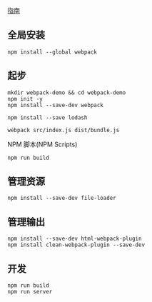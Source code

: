 [指南](https://doc.webpack-china.org/guides/)
## 全局安装
```
npm install --global webpack
```

## 起步
```
mkdir webpack-demo && cd webpack-demo
npm init -y
npm install --save-dev webpack

npm install --save lodash

webpack src/index.js dist/bundle.js
```

NPM 脚本(NPM Scripts)
```
npm run build
```

## 管理资源
```
npm install --save-dev file-loader
```

## 管理输出
```
npm install --save-dev html-webpack-plugin
npm install clean-webpack-plugin --save-dev
```
## 开发
```
npm run build
npm run server
```